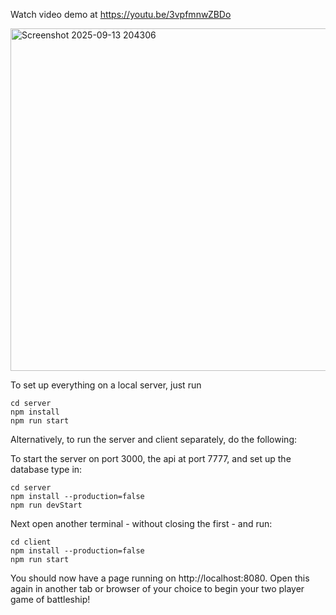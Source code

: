 Watch video demo at https://youtu.be/3vpfmnwZBDo

<img width="1081" height="548" alt="Screenshot 2025-09-13 204306" src="https://github.com/user-attachments/assets/8936bd78-606d-4455-a12e-eda3443baa10" />


To set up everything on a local server, just run 
```
cd server
npm install
npm run start

```

Alternatively, to run the server and client separately, do the following:

To start the server on port 3000, the api at port 7777, and set up the database type in:
```
cd server
npm install --production=false
npm run devStart

```

Next open another terminal - without closing the first - and run:
```
cd client
npm install --production=false
npm run start

```

You should now have a page running on http://localhost:8080. 
Open this again in another tab or browser of your choice to begin your two player game of battleship!
